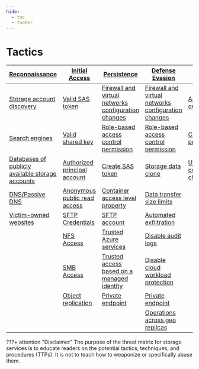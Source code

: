 ```yaml
---
hide:
  - toc
  - footer
---
```


# Tactics

|[Reconnaissance](tactics/Reconnaissance/index.md)|[Initial Access](tactics/InitialAccess/index.md)|[Persistence](tactics/Persistence/index.md)|[Defense Evasion](tactics/DefenseEvasion/index.md)|[Credential Access](tactics/CredentialAccess/index.md)|[Discovery](tactics/Discovery/index.md)|[Lateral Movement](tactics/LateralMovement/index.md)|[Exfiltration](tactics/Exfiltration/index.md)|[Impact](tactics/Impact/index.md)|
|--------------|--------------|--------------|---------------|-------------|---------|----------------|----------|------|
|[Storage account discovery](techniques/storage-account-discovery.md)|[Valid SAS token](techniques/valid-sas-token.md)|[Firewall and virtual networks configuration changes](techniques/firewall-configuration-changes.md)|[Firewall and virtual networks configuration changes](techniques/firewall-configuration-changes.md)|[Access key query](techniques/access-key-query.md)|[Storage service discovery](techniques/storage-service-discovery.md)|[Malicious content upload](techniques/malicious-content-upload.md)|[Data transfer size limits](/techniques/data-transfer-size-limits.md)|[Data corruption](techniques/data-corruption.md)|
|[Search engines](techniques/search-engines.md)|[Valid shared key](techniques/valid-shared-key.md)|[Role-based access control permission](techniques/rbac-permission.md)|[Role-based access control permission](techniques/rbac-permission.md)|[Cloud shell profiles](techniques/cloud-shell-profiles.md)|[Account configuration discovery](techniques/account-configuration-discovery.md)|[Malware distribution](techniques/malware-distribution.md)|[Automated exfiltration](techniques/automated-exfiltration.md)|[Data manipulation](techniques/data-manipulation.md)|
|[Databases of publicly available storage accounts](techniques/databases-of-public-accounts.md)|[Authorized principal account](techniques/authorized-principal-account.md)|[Create SAS token](techniques/create-sas-token.md)|[Storage data clone](techniques/storage-data-clone.md)|[Unsecured communication channel](techniques/unsecured-communication-channel.md)||[Trigger cross-service interaction](techniques/trigger-cross-service-interaction.md)|[Static website](techniques/static-website.md)|[Data encryption for impact](techniques/data-encryption-for-impact.md)|
|[DNS/Passive DNS](techniques/dns-passive-dns.md)|[Anonymous public read access](techniques/anonymous-public-read-access.md)|[Container access level property](techniques/container-access-level-property.md)|[Data transfer size limits](/techniques/data-transfer-size-limits.md)|||[Code injection](techniques/code-injection.md)|[Object replication](techniques/object-replication.md)|
|[Victim-owned websites](techniques/victim-owned-websites.md)|[SFTP Credentials](techniques/sftp-credentials.md)|[SFTP account](techniques/sftp-account.md)|[Automated exfiltration](techniques/automated-exfiltration.md)||||||
||[NFS Access](techniques/nfs-access.md)|[Trusted Azure services](techniques/trusted-azure-services.md)|[Disable audit logs](techniques/disable-audit-logs.md)||||||
||[SMB Access](techniques/smb-access.md)|[Trusted access based on a managed identity](techniques/trusted-access-managed-identity.md)|[Disable cloud workload protection](techniques/disable-protection-service.md)|||||||
||[Object replication](techniques/object-replication.md)|[Private endpoint](techniques/private-endpoint.md)|[Private endpoint](techniques/private-endpoint.md)||||||
||||[Operations across geo replicas](techniques/operations-across-geo-replicas.md)|||||


???+ attention "Disclaimer"
	The purpose of the threat matrix for storage services is to educate readers on the potential  tactics, techniques, and procedures (TTPs). It is not to teach how to weaponize or specifically abuse them.
